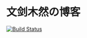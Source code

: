 # 文剑木然の博客

[![Build Status](https://travis-ci.org/jlice/blog.svg)](https://travis-ci.org/jlice/blog)
